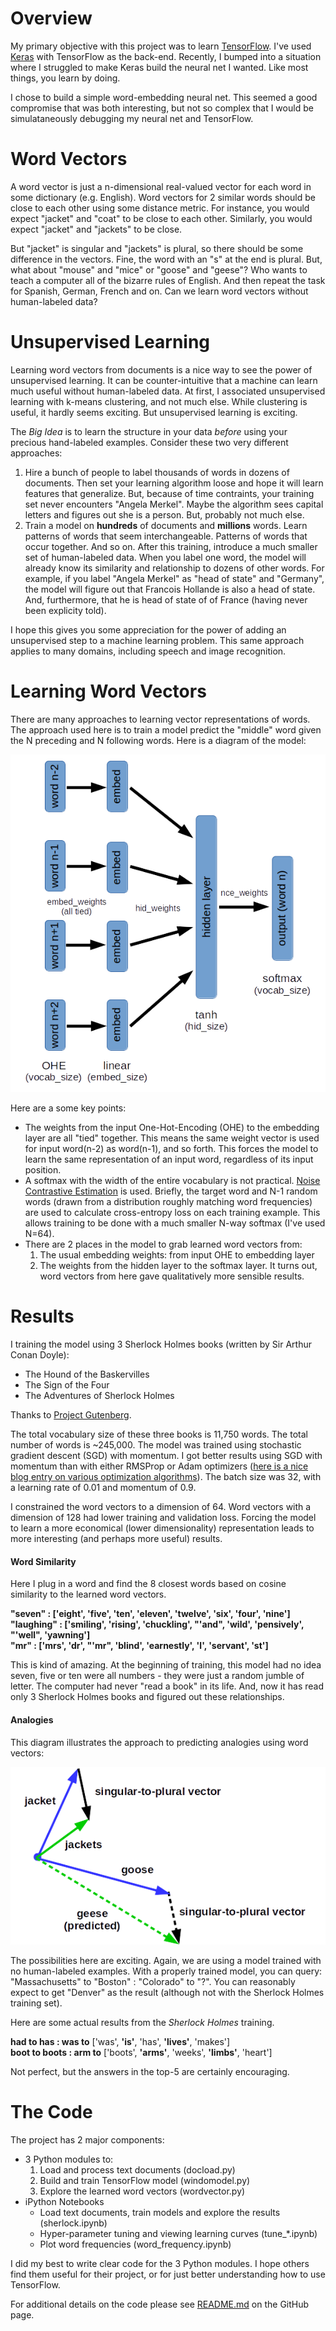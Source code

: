 # Overview

My primary objective with this project was to learn [TensorFlow](https://www.tensorflow.org/). I've used [Keras](https://keras.io/) with TensorFlow as the back-end. Recently, I bumped into a situation where I struggled to make Keras build the neural net I wanted. Like most things, you learn by doing.

I chose to build a simple word-embedding neural net. This seemed a good compromise that was both interesting, but not so complex that I would be simulataneously debugging my neural net and TensorFlow.

# Word Vectors

A word vector is just a n-dimensional real-valued vector for each word in some dictionary (e.g. English). Word vectors for 2 similar words should be close to each other using some distance metric. For instance, you would expect "jacket" and "coat" to be close to each other. Similarly, you would expect "jacket" and "jackets" to be close.

But "jacket" is singular and "jackets" is plural, so there should be some difference in the vectors. Fine, the word with an "s" at the end is plural. But, what about "mouse" and "mice" or "goose" and "geese"? Who wants to teach a computer all of the bizarre rules of English. And then repeat the task for Spanish, German, French and on. Can we learn word vectors without human-labeled data?

# Unsupervised Learning

Learning word vectors from documents is a nice way to see the power of unsupervised learning. It can be counter-intuitive that a machine can learn much useful without human-labeled data. At first, I associated unsupervised learning with k-means clustering, and not much else. While clustering is useful, it hardly seems exciting. But unsupervised learning is exciting.

The *Big Idea* is to learn the structure in your data *before* using your precious hand-labeled examples. Consider these two very different approaches:

1. Hire a bunch of people to label thousands of words in dozens of documents. Then set your learning algorithm loose and hope it will learn features that generalize. But, because of time contraints, your training set never encounters "Angela Merkel". Maybe the algorithm sees capital letters and figures out she is a person. But, probably not much else.
2. Train a model on **hundreds** of documents and **millions** words. Learn patterns of words that seem interchangeable. Patterns of words that occur together. And so on. After this training, introduce a much smaller set of human-labeled data. When you label one word, the model will already know its similarity and relationship to dozens of other words. For example, if you label "Angela Merkel" as "head of state" and "Germany", the model will figure out that Francois Hollande is also a head of state. And, furthermore, that he is head of state of of France (having never been explicity told).

I hope this gives you some appreciation for the power of adding an unsupervised step to a machine learning problem. This same approach applies to many domains, including speech and image recognition.

# Learning Word Vectors

There are many approaches to learning vector representations of words. The approach used here is to train a model predict the "middle" word given the N preceding and N following words. Here is a diagram of the model:

![Neural Net Diagram](images/NN_diagram.png)

Here are a some key points:

* The weights from the input One-Hot-Encoding (OHE) to the embedding layer are all "tied" together. This means the same weight vector is used for input word(n-2) as word(n-1), and so forth. This forces the model to learn the same representation of an input word, regardless of its input position.
* A softmax with the width of the entire vocabulary is not practical. [Noise Contrastive Estimation](https://www.cs.toronto.edu/~amnih/papers/wordreps.pdf) is used. Briefly, the target word and N-1 random words (drawn from a distribution roughly matching word frequencies) are used to calculate cross-entropy loss on each training example. This allows training to be done with a much smaller N-way softmax (I've used N=64).
* There are 2 places in the model to grab learned word vectors from:
	1. The usual embedding weights: from input OHE to embedding layer
	2. The weights from the hidden layer to the softmax layer. It turns out, word vectors from here gave qualitatively more sensible results.

# Results

I training the model using 3 Sherlock Holmes books (written by Sir Arthur Conan Doyle):

* The Hound of the Baskervilles
* The Sign of the Four
* The Adventures of Sherlock Holmes

Thanks to [Project Gutenberg](https://www.gutenberg.org/).

The total vocabulary size of these three books is 11,750 words. The total number of words is ~245,000. The model was trained using stochastic gradient descent (SGD) with momentum. I got better results using SGD with momentum than with either RMSProp or Adam optimizers ([here is a nice blog entry on various optimization algorithms](http://sebastianruder.com/optimizing-gradient-descent/)). The batch size was 32, with a learning rate of 0.01 and momentum of 0.9.

I constrained the word vectors to a dimension of 64. Word vectors with a dimension of 128 had lower training and validation loss. Forcing the model to learn a more economical (lower dimensionality) representation leads to more interesting (and perhaps more useful) results.

#### Word Similarity

Here I plug in a word and find the 8 closest words based on cosine similarity to the learned word vectors.

**"seven" : ['eight', 'five', 'ten', 'eleven', 'twelve', 'six', 'four', 'nine']**  
**"laughing" : ['smiling', 'rising', 'chuckling', "'and", 'wild', 'pensively', "'well", 'yawning']**  
**"mr" : ['mrs', 'dr', "'mr", 'blind', 'earnestly', 'l', 'servant', 'st']**  

This is kind of amazing. At the beginning of training, this model had no idea seven, five or ten were all numbers - they were just a random jumble of letter. The computer had never "read a book" in its life. And, now it has read only 3 Sherlock Holmes books and figured out these relationships.

#### Analogies

This diagram illustrates the approach to predicting analogies using word vectors:

![Word Vector Analogies](images/analogies.png)

The possibilities here are exciting. Again, we are using a model trained with no human-labeled examples. With a properly trained model, you can query: "Massachusetts" to "Boston" : "Colorado" to "?". You can reasonably expect to get "Denver" as the result (although not with the Sherlock Holmes training set).

Here are some actual results from the *Sherlock Holmes* training.

**had to has : was to** ['was', **'is'**, 'has', **'lives'**, 'makes']  
**boot to boots : arm to** ['boots', **'arms'**, 'weeks', **'limbs'**, 'heart']  

Not perfect, but the answers in the top-5 are certainly encouraging.

# The Code

The project has 2 major components:

* 3 Python modules to:
	1. Load and process text documents (docload.py)
	2. Build and train TensorFlow model (windomodel.py)
	3. Explore the learned word vectors (wordvector.py)
* iPython Notebooks
	* Load text documents, train models and explore the results (sherlock.ipynb)
	* Hyper-parameter tuning and viewing learning curves (tune\_\*.ipynb)
	* Plot word frequencies (word\_frequency.ipynb)

I did my best to write clear code for the 3 Python modules. I hope others find them useful for their project, or for just better understanding how to use TensorFlow.

For additional details on the code please see [README.md](https://github.com/pat-coady/word2vec/blob/master/README.md) on the GitHub page.



